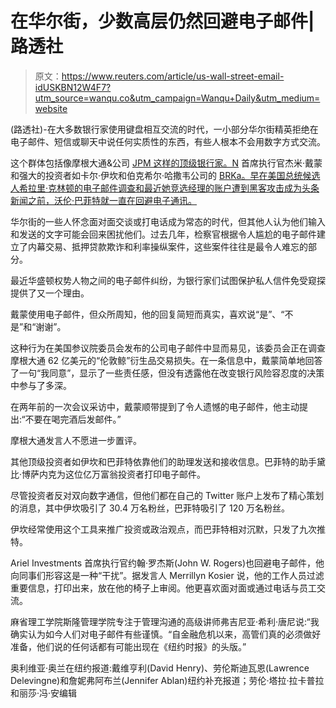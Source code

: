 # 在华尔街，少数高层仍然回避电子邮件|路透社

> 原文：<https://www.reuters.com/article/us-wall-street-email-idUSKBN12W4F7?utm_source=wanqu.co&utm_campaign=Wanqu+Daily&utm_medium=website>

(路透社)-在大多数银行家使用键盘相互交流的时代，一小部分华尔街精英拒绝在电子邮件、短信或聊天中说任何实质性的东西，有些人根本不会用数字方式交流。

这个群体包括像摩根大通&公司 [JPM 这样的顶级银行家。N](/companies/JPM.N) 首席执行官杰米·戴蒙和强大的投资者如卡尔·伊坎和伯克希尔·哈撒韦公司的 [BRKa。早在美国总统候选人希拉里·克林顿的电子邮件调查和最近她竞选经理的账户遭到黑客攻击成为头条新闻之前，沃伦·巴菲特就一直在回避电子通讯。](/companies/BRKa.N)

华尔街的一些人怀念面对面交谈或打电话成为常态的时代，但其他人认为他们输入和发送的文字可能会回来困扰他们。过去几年，检察官根据令人尴尬的电子邮件建立了内幕交易、抵押贷款欺诈和利率操纵案件，这些案件往往是最令人难忘的部分。

最近华盛顿权势人物之间的电子邮件纠纷，为银行家们试图保护私人信件免受窥探提供了又一个理由。

戴蒙使用电子邮件，但众所周知，他的回复简短而真实，喜欢说“是”、“不是”和“谢谢”。

这种行为在美国参议院委员会发布的公司电子邮件中显而易见，该委员会正在调查摩根大通 62 亿美元的“伦敦鲸”衍生品交易损失。在一条信息中，戴蒙简单地回答了一句“我同意”，显示了一些责任感，但没有透露他在改变银行风险容忍度的决策中参与了多深。

在两年前的一次会议采访中，戴蒙顺带提到了令人遗憾的电子邮件，他主动提出:“不要在喝完酒后发邮件。”

摩根大通发言人不愿进一步置评。

其他顶级投资者如伊坎和巴菲特依靠他们的助理发送和接收信息。巴菲特的助手黛比·博萨内克为这位亿万富翁投资者打印电子邮件。

尽管投资者反对双向数字通信，但他们都在自己的 Twitter 账户上发布了精心策划的消息，其中伊坎吸引了 30.4 万名粉丝，巴菲特吸引了 120 万名粉丝。

伊坎经常使用这个工具来推广投资或政治观点，而巴菲特相对沉默，只发了九次推特。

Ariel Investments 首席执行官约翰·罗杰斯(John W. Rogers)也回避电子邮件，他向同事们形容这是一种“干扰”。据发言人 Merrillyn Kosier 说，他的工作人员过滤重要信息，打印出来，放在他的椅子上审阅。他更喜欢面对面或通过电话与员工交流。

麻省理工学院斯隆管理学院专注于管理沟通的高级讲师弗吉尼亚·希利·唐尼说:“我确实认为如今人们对电子邮件有些谨慎。“自金融危机以来，高管们真的必须做好准备，他们说的任何话都有可能出现在《纽约时报》的头版。”

奥利维亚·奥兰在纽约报道:戴维亨利(David Henry)、劳伦斯迪瓦恩(Lawrence Delevingne)和詹妮弗阿布兰(Jennifer Ablan)纽约补充报道；劳伦·塔拉·拉卡普拉和丽莎·冯·安编辑